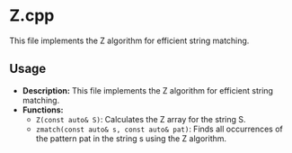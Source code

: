 # Z.cpp

This file implements the Z algorithm for efficient string matching.

## Usage

*   **Description:** This file implements the Z algorithm for efficient string matching.
*   **Functions:**
    *   `Z(const auto& S)`: Calculates the Z array for the string S.
    *   `zmatch(const auto& s, const auto& pat)`: Finds all occurrences of the pattern pat in the string s using the Z algorithm.